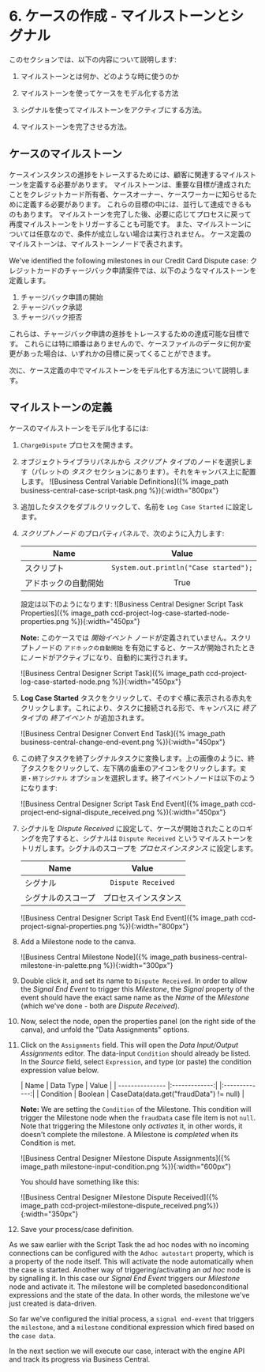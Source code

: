 # 6. ケースの作成 - マイルストーンとシグナル

このセクションでは、以下の内容について説明します:

1. マイルストーンとは何か、どのような時に使うのか

2. マイルストーンを使ってケースをモデル化する方法

3. シグナルを使ってマイルストーンをアクティブにする方法。

4. マイルストーンを完了させる方法。

## ケースのマイルストーン

ケースインスタンスの進捗をトレースするためには、顧客に関連するマイルストーンを定義する必要があります。
マイルストーンは、重要な目標が達成されたことをクレジットカード所有者、ケースオーナー、ケースワーカーに知らせるために定義する必要があります。
これらの目標の中には、並行して達成できるものもあります。
マイルストーンを完了した後、必要に応じてプロセスに戻って再度マイルストーンをトリガーすることも可能です。
また、マイルストーンについては任意なので、条件が成立しない場合は実行されません。
ケース定義のマイルストーンは、マイルストーンノードで表されます。

We've identified the following milestones in our Credit Card Dispute case:
クレジットカードのチャージバック申請案件では、以下のようなマイルストーンを定義します。

1. チャージバック申請の開始
2. チャージバック承認
3. チャージバック拒否

これらは、チャージバック申請の進捗をトレースするための達成可能な目標です。
これらには特に順番はありませんので、ケースファイルのデータに何か変更があった場合は、いずれかの目標に戻ってくることができます。

次に、ケース定義の中でマイルストーンをモデル化する方法について説明します。

## マイルストーンの定義

ケースのマイルストーンをモデル化するには:

1. `ChargeDispute` プロセスを開きます。

2. オブジェクトライブラリパネルから _スクリプト_ タイプのノードを選択します（パレットの _タスク_ セクションにあります）。それをキャンバス上に配置します。
    ![Business Central Variable Definitions]({% image_path business-central-case-script-task.png %}){:width="800px"}
    
3. 追加したタスクをダブルクリックして、名前を `Log Case Started` に設定します。

4. _スクリプトノード_ のプロパティパネルで、次のように入力します:

    | Name            | Value     |
    | --------------- |:-------------:|
    | スクリプト  | `System.out.println("Case started");` |
    | アドホックの自動開始  | True |

    設定は以下のようになります:
      ![Business Central Designer Script Task Properties]({% image_path ccd-project-log-case-started-node-properties.png %}){:width="450px"}
    
    **Note:** このケースでは _開始イベント_ ノードが定義されていません。スクリプトノードの `アドホックの自動開始` を有効にすると、ケースが開始されたときにノードがアクティブになり、自動的に実行されます。
    
      ![Business Central Designer Script Task]({% image_path ccd-project-log-case-started-node.png %}){:width="450px"}

5. **Log Case Started** タスクをクリックして、そのすぐ横に表示される赤丸をクリックします。これにより、タスクに接続される形で、キャンバスに _終了_ タイプの _終了イベント_ が追加されます。

     ![Business Central Designer Convert End Task]({% image_path business-central-change-end-event.png %}){:width="450px"}

6. この終了タスクを終了シグナルタスクに変換します。上の画像のように、終了タスクをクリックして、左下隅の歯車のアイコンをクリックします。`変更・終了シグナル` オプションを選択します。終了イベントノードは以下のようになります:

     ![Business Central Designer Script Task End Event]({% image_path ccd-project-end-signal-dispute_received.png %}){:width="450px"}

7. シグナルを _Dispute Received_ に設定して、ケースが開始されたことのロギングを完了すると、シグナルは `Dispute Received` というマイルストーンをトリガします。シグナルのスコープを _プロセスインスタンス_ に設定します。

    | Name            | Value     |
    | --------------- |:-------------:|
    | シグナル  | `Dispute Received` |
    | シグナルのスコープ  | プロセスインスタンス |

    ![Business Central Designer Script Task End Event]({% image_path ccd-project-signal-properties.png %}){:width="800px"}

8. Add a Milestone node to the canva.
  
    ![Business Central Milestone Node]({% image_path business-central-milestone-in-palette.png %}){:width="300px"}

9.  Double click it, and set its name to `Dispute Received`. In order to allow the _Signal End Event_ to trigger this _Milestone_, the _Signal_ property of the event should have the exact same name as the _Name_ of the _Milestone_ (which we've done - both are _Dispute Received_). 

10. Now, select the node, open the properties panel (on the right side of the canva), and unfold the "Data Assignments" options. 

11. Click on the `Assignments` field. This will open the _Data Input/Output Assignments_ editor. The data-input `Condition` should already be listed. In the _Source_ field, select `Expression`, and type (or paste) the condition expression value below. 

    | Name           | Data Type     | Value     |
    | --------------- |:-------------:| |:-------------:|
    | Condition | Boolean |  CaseData(data.get(\"fraudData\") != null) |

    **Note:** We are setting the `Condition` of the Milestone. This condition will trigger the Milestone node when the `fraudData` case file item is not `null`. Note that triggering the Milestone only *activates* it, in other words, it doesn't complete the milestone. A Milestone is *completed* when its Condition is met.  

    ![Business Central Designer Milestone Dispute Assignments]({% image_path milestone-input-condition.png %}){:width="600px"}

    You should have something like this:

    ![Business Central Designer Milestone Dispute Received]({% image_path ccd-project-milestone-dispute_received.png%}){:width="350px"}

12. Save your process/case definition.

As we saw earlier with the Script Task the ad hoc nodes with no incoming connections can be configured with the `Adhoc autostart` property, which is a property of the node itself. This will activate the node automatically when the case is started. Another way of triggering/activating an _ad hoc_ node is by signalling it. In this case our _Signal End Event_ triggers our _Milestone_ node and activate it. The milestone will be completed basedonconditional expressions and the state of the data. In other words, the milestone we've just created is data-driven.

So far we've configured the initial process, a `signal end-event` that triggers the `milestone`, and a `milestone` conditional expression which fired based on the `case data`.

In the next section we will execute our case, interact with the engine API and track its progress via Business Central.